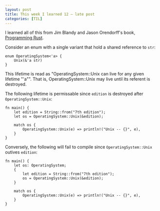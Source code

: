 ```yaml
---
layout: post
title: This week I learned 12 — late post
categories: [TIL]
---
```

I learned all of this from Jim Blandy and Jason Orendorff's book,
[Programming Rust](http://shop.oreilly.com/product/0636920040385.do).

Consider an enum with a single variant that hold a shared reference to `str`:
```
enum OperatingSystem<'a> {
    Unix(&'a str)
}
```

This lifetime is read as "OperatingSystem::Unix can live for any given lifetime "'a"". That is,
OperatingSystem::Unix may live until its referent is destroyed.

The following lifetime is permissable since `edition` is destroyed after `OperatingSystem::Unix`:
```
fn main() {
    let edition = String::from("7th edition");
    let os = OperatingSystem::Unix(&edition);

    match os {
        OperatingSystem::Unix(e) => println!("Unix -- {}", e),
    }
}
```

Conversely, the following will fail to compile since `OperatingSystem::Unix` outives `edition`:
```
fn main() {
    let os: OperatingSystem;
    {
        let edition = String::from("7th edition");
        os = OperatingSystem::Unix(&edition);
    }

    match os {
        OperatingSystem::Unix(e) => println!("Unix -- {}", e),
    }
}
```
